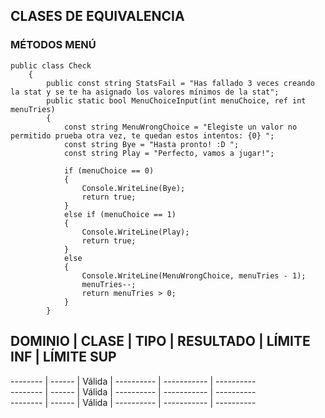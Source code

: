## CLASES DE EQUIVALENCIA
### MÉTODOS MENÚ
~~~~
public class Check
    {
        public const string StatsFail = "Has fallado 3 veces creando la stat y se te ha asignado los valores mínimos de la stat";
        public static bool MenuChoiceInput(int menuChoice, ref int menuTries)
        {
            const string MenuWrongChoice = "Elegiste un valor no permitido prueba otra vez, te quedan estos intentos: {0} ";
            const string Bye = "Hasta pronto! :D ";
            const string Play = "Perfecto, vamos a jugar!";

            if (menuChoice == 0)
            {
                Console.WriteLine(Bye);
                return true;
            }
            else if (menuChoice == 1)                
            {
                Console.WriteLine(Play);
                return true;
            }
            else
            {
                Console.WriteLine(MenuWrongChoice, menuTries - 1);
                menuTries--;
                return menuTries > 0;
            }
        }
~~~~

DOMINIO  |  CLASE  |  TIPO  | RESULTADO  | LÍMITE INF  | LÍMITE SUP      
-------------------------------------------------------------------      
-------- | ------  | Válida | ---------- | ----------- | ----------      
-------- | ------  | Válida | ---------- | ----------- | ----------      
-------- | ------  | Válida | ---------- | ----------- | ----------      

